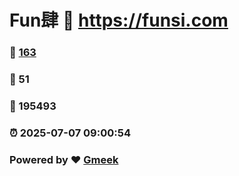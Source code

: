# Fun肆 :link: https://funsi.com 
### :page_facing_up: [163](https://funsi.com/tag.html) 
### :speech_balloon: 51 
### :hibiscus: 195493 
### :alarm_clock: 2025-07-07 09:00:54 
### Powered by :heart: [Gmeek](https://github.com/Meekdai/Gmeek)
